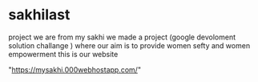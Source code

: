 # sakhilast
project
we are from my sakhi we made a project (google devoloment solution challange ) where our aim is to provide women sefty and women empowerment
 this is our website
 
 "https://mysakhi.000webhostapp.com/"
